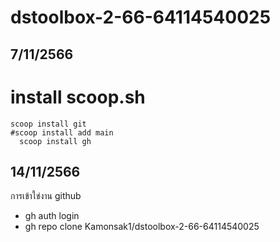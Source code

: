 # dstoolbox-2-66-64114540025
## 7/11/2566
  # install scoop.sh
    scoop install git
    #scoop install add main
      scoop install gh
## 14/11/2566
การเข้าใข่งาน github
  - gh auth login
  - gh repo clone Kamonsak1/dstoolbox-2-66-64114540025
